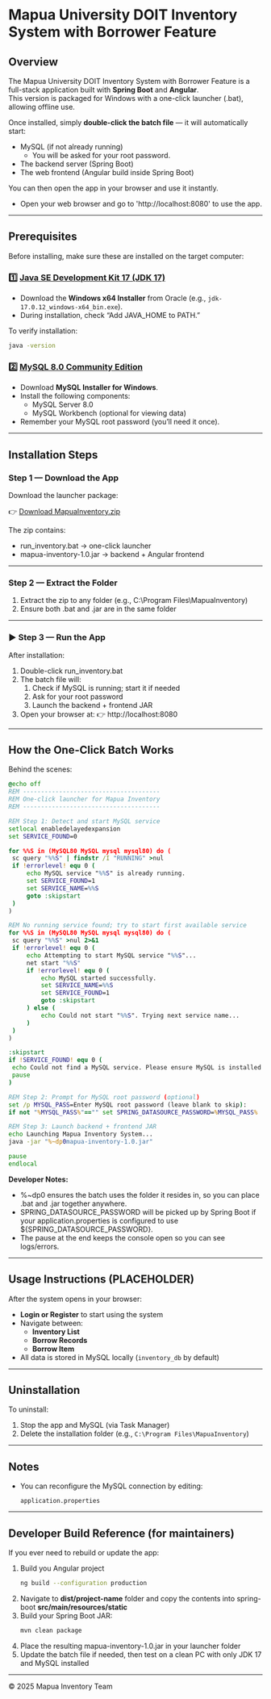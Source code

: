 # Mapua University DOIT Inventory System with Borrower Feature

## Overview
The Mapua University DOIT Inventory System with Borrower Feature is a full-stack application built with **Spring Boot** and **Angular**.  
This version is packaged for Windows with a one-click launcher (.bat), allowing offline use.

Once installed, simply **double-click the batch file** — it will automatically start:
- MySQL (if not already running)
  - You will be asked for your root password.
- The backend server (Spring Boot)
- The web frontend (Angular build inside Spring Boot)

You can then open the app in your browser and use it instantly.
- Open your web browser and go to 'http://localhost:8080' to use the app.

---

## Prerequisites

Before installing, make sure these are installed on the target computer:

### 1️⃣ [Java SE Development Kit 17 (JDK 17)](https://www.oracle.com/java/technologies/javase/jdk17-archive-downloads.html)
- Download the **Windows x64 Installer** from Oracle (e.g., `jdk-17.0.12_windows-x64_bin.exe`).
- During installation, check “Add JAVA_HOME to PATH.”

To verify installation:
```bash
java -version
```

### 2️⃣ [MySQL 8.0 Community Edition](https://dev.mysql.com/downloads/installer/)
- Download **MySQL Installer for Windows**.
- Install the following components:
    - MySQL Server 8.0
    - MySQL Workbench (optional for viewing data)
- Remember your MySQL root password (you’ll need it once).

---

## Installation Steps

### Step 1 — Download the App
Download the launcher package:

👉 [Download MapuaInventory.zip](https://github.com/ent1tyGH/Mapua-Inventory/releases/tag/v1.0)

The zip contains:

- run_inventory.bat → one-click launcher
- mapua-inventory-1.0.jar → backend + Angular frontend

---

### Step 2 — Extract the Folder
1. Extract the zip to any folder (e.g., C:\Program Files\MapuaInventory)
2. Ensure both .bat and .jar are in the same folder

---

### ▶️ Step 3 — Run the App
After installation:
1. Double-click run_inventory.bat
2. The batch file will:
   1. Check if MySQL is running; start it if needed
   2. Ask for your root password
   3. Launch the backend + frontend JAR
3. Open your browser at:
   👉 http://localhost:8080

---

## How the One-Click Batch Works

Behind the scenes:
   ```bat
   @echo off
REM --------------------------------------
REM One-click launcher for Mapua Inventory
REM --------------------------------------

REM Step 1: Detect and start MySQL service
setlocal enabledelayedexpansion
set SERVICE_FOUND=0

for %%S in (MySQL80 MySQL mysql mysql80) do (
    sc query "%%S" | findstr /I "RUNNING" >nul
    if !errorlevel! equ 0 (
        echo MySQL service "%%S" is already running.
        set SERVICE_FOUND=1
        set SERVICE_NAME=%%S
        goto :skipstart
    )
)

REM No running service found; try to start first available service
for %%S in (MySQL80 MySQL mysql mysql80) do (
    sc query "%%S" >nul 2>&1
    if !errorlevel! equ 0 (
        echo Attempting to start MySQL service "%%S"...
        net start "%%S"
        if !errorlevel! equ 0 (
            echo MySQL started successfully.
            set SERVICE_NAME=%%S
            set SERVICE_FOUND=1
            goto :skipstart
        ) else (
            echo Could not start "%%S". Trying next service name...
        )
    )
)

:skipstart
if !SERVICE_FOUND! equ 0 (
    echo Could not find a MySQL service. Please ensure MySQL is installed as a Windows service.
    pause
)

REM Step 2: Prompt for MySQL root password (optional)
set /p MYSQL_PASS=Enter MySQL root password (leave blank to skip):
if not "%MYSQL_PASS%"=="" set SPRING_DATASOURCE_PASSWORD=%MYSQL_PASS%

REM Step 3: Launch backend + frontend JAR
echo Launching Mapua Inventory System...
java -jar "%~dp0mapua-inventory-1.0.jar"

pause
endlocal

   ```
**Developer Notes:**

- %~dp0 ensures the batch uses the folder it resides in, so you can place .bat and .jar together anywhere.
- SPRING_DATASOURCE_PASSWORD will be picked up by Spring Boot if your application.properties is configured to use ${SPRING_DATASOURCE_PASSWORD}.
- The pause at the end keeps the console open so you can see logs/errors.
---

## Usage Instructions (PLACEHOLDER)
After the system opens in your browser:
- **Login or Register** to start using the system
- Navigate between:
    -  **Inventory List**
    -  **Borrow Records**
    -  **Borrow Item**
- All data is stored in MySQL locally (`inventory_db` by default)

---

## Uninstallation
To uninstall:
1. Stop the app and MySQL (via Task Manager)
2. Delete the installation folder (e.g., `C:\Program Files\MapuaInventory`)

---

## Notes
- You can reconfigure the MySQL connection by editing:
  ```
  application.properties
  ```

---

## Developer Build Reference (for maintainers)
If you ever need to rebuild or update the app:
1. Build you Angular project
    ```bash
   ng build --configuration production
   ```
2. Navigate to **dist/project-name** folder and copy the contents into spring-boot **src/main/resources/static**
3. Build your Spring Boot JAR:
   ```bash
   mvn clean package
   ```
4. Place the resulting mapua-inventory-1.0.jar in your launcher folder
5. Update the batch file if needed, then test on a clean PC with only JDK 17 and MySQL installed

---

© 2025 Mapua Inventory Team
